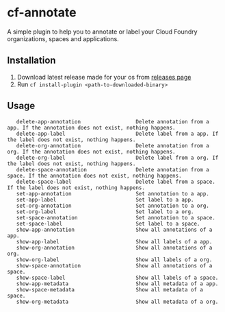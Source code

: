 # cf-annotate

A simple plugin to help you to annotate or label your Cloud Foundry organizations, spaces and applications.

## Installation

1. Download latest release made for your os from [releases page](https://github.com/gmllt/cf-annotate/releases)
2. Run `cf install-plugin <path-to-downloaded-binary>`

## Usage

```
   delete-app-annotation                  Delete annotation from a app. If the annotation does not exist, nothing happens.
   delete-app-label                       Delete label from a app. If the label does not exist, nothing happens.
   delete-org-annotation                  Delete annotation from a org. If the annotation does not exist, nothing happens.
   delete-org-label                       Delete label from a org. If the label does not exist, nothing happens.
   delete-space-annotation                Delete annotation from a space. If the annotation does not exist, nothing happens.
   delete-space-label                     Delete label from a space. If the label does not exist, nothing happens.
   set-app-annotation                     Set annotation to a app.
   set-app-label                          Set label to a app.
   set-org-annotation                     Set annotation to a org.
   set-org-label                          Set label to a org.
   set-space-annotation                   Set annotation to a space.
   set-space-label                        Set label to a space.
   show-app-annotation                    Show all annotations of a app.
   show-app-label                         Show all labels of a app.
   show-org-annotation                    Show all annotations of a org.
   show-org-label                         Show all labels of a org.
   show-space-annotation                  Show all annotations of a space.
   show-space-label                       Show all labels of a space.
   show-app-metadata                      Show all metadata of a app.
   show-space-metadata                    Show all metadata of a space.
   show-org-metadata                      Show all metadata of a org.

```
